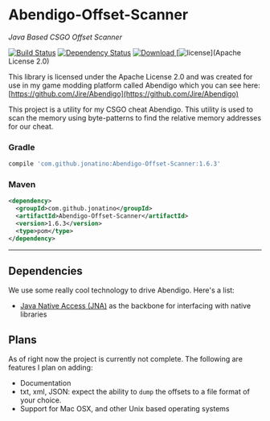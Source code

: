 # Abendigo-Offset-Scanner
_Java Based CSGO Offset Scanner_

[![Build Status](https://travis-ci.org/Jonatino/Abendigo-Offset-Scanner.svg?branch=master)](https://travis-ci.org/Jonatino/Abendigo-Offset-Scanner)
[![Dependency Status](https://www.versioneye.com/user/projects/578ab65fc3d40f004685241e/badge.svg?style=flat)](https://www.versioneye.com/user/projects/578ab65fc3d40f004685241e)
 [![Download](https://api.bintray.com/packages/jonatino/maven/Abendigo-Offset-Scanner/images/download.svg) ](https://bintray.com/jonatino/maven/Abendigo-Offset-Scanner/_latestVersion)
[![license](https://img.shields.io/github/license/Jonatino/Abendigo-Offset-Scanner.svg?style=flat)](Apache License 2.0)

This library is licensed under the Apache License 2.0 and was created for use in my game modding platform called Abendigo which you
can see here: [https://github.com/Jire/Abendigo](https://github.com/Jire/Abendigo)

This project is a utility for my CSGO cheat Abendigo. This utility is used to scan the memory using byte-patterns to find the relative memory addresses for our cheat.

### Gradle
```groovy
compile 'com.github.jonatino:Abendigo-Offset-Scanner:1.6.3'
```

### Maven
```xml
<dependency>
  <groupId>com.github.jonatino</groupId>
  <artifactId>Abendigo-Offset-Scanner</artifactId>
  <version>1.6.3</version>
  <type>pom</type>
</dependency>
```

---

## Dependencies

We use some really cool technology to drive Abendigo. Here's a list:

- [Java Native Access (JNA)](https://github.com/java-native-access/jna) as the backbone for interfacing with native libraries

## Plans

As of right now the project is currently not complete. The following are features I plan on adding:
 - Documentation
 - txt, xml, JSON: expect the ability to `dump` the offsets to a file format of your choice.
 - Support for Mac OSX, and other Unix based operating systems
